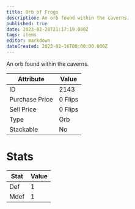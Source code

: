 ```yaml
---
title: Orb of Frogs
description: An orb found within the caverns.
published: true
date: 2023-02-28T21:17:19.000Z
tags: items
editor: markdown
dateCreated: 2023-02-16T00:00:00.000Z
---
```


An orb found within the caverns.

|Attribute|Value|
|-|-|
|ID|2143|
|Purchase Price|0 Flips|
|Sell Price|0 Flips|
|Type|Orb|
|Stackable|No|

# Stats
|Stat|Value|
|-|-|
|Def|1|
|Mdef|1|
